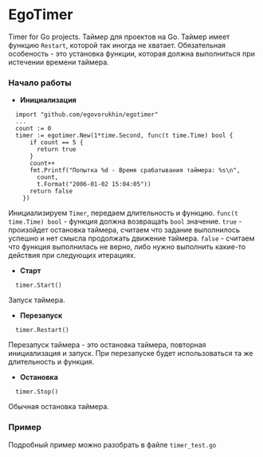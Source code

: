# EgoTimer
Timer for Go projects. Таймер для проектов на Go. Таймер имеет функцию `Restart`, которой так иногда не хватает. 
Обязательная особеность - это установка функции, которая должна выполниться при истечении времени таймера.
### Начало работы
* **Инициализация**
```
  import "github.com/egovorukhin/egotimer"
  ...
  count := 0
  timer := egotimer.New(1*time.Second, func(t time.Time) bool {
      if count == 5 {
        return true
      }
      count++
      fmt.Printf("Попытка %d - Время срабатывания таймера: %s\n",
        count,
        t.Format("2006-01-02 15:04:05"))
      return false
    })
```
Инициализируем `Timer`, передаем длительность и функцию. `func(t time.Time) bool` - функция должна возвращать `bool` значение. `true` - произойдет остановка таймера, 
считаем что задание выполнилось успешно и нет смысла продолжать движение таймера. `false` - считаем что функция выполнилась не верно, 
либо нужно выполнить какие-то действия при следующих итерациях.
* **Старт**
```
  timer.Start()
```
Запуск таймера.
* **Перезапуск**
```
  timer.Restart()
```
Перезапуск таймера - это остановка таймера, повторная инициализация и запуск. При перезапуске будет использоваться та же длительность и функция.
* **Остановка**
```
  timer.Stop()
```
Обычная остановка таймера.

### Пример
Подробный пример можно разобрать в файле `timer_test.go`
